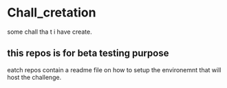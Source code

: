 # Chall_cretation
some chall tha t i have create. 

## this repos is for beta testing purpose 

eatch repos contain a readme file on how to setup the environemnt that will host the challenge. 

